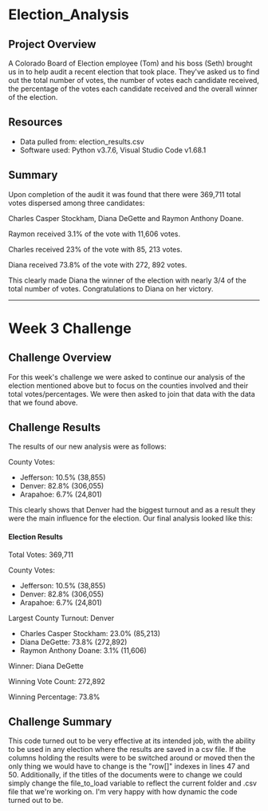 # Election_Analysis

## Project Overview

A Colorado Board of Election employee (Tom) and his boss (Seth) brought us in to help audit a recent election that took place. They've asked us to find out the total number of votes, the number of votes each candidate received, the percentage of the votes each candidate received and the overall winner of the election.

## Resources

- Data pulled from: election_results.csv
- Software used: Python v3.7.6, Visual Studio Code v1.68.1

## Summary

Upon completion of the audit it was found that there were 369,711 total votes dispersed among three candidates: 

Charles Casper Stockham, Diana DeGette and Raymon Anthony Doane.

Raymon received 3.1% of the vote with 11,606 votes.

Charles received 23% of the vote with 85, 213 votes.

Diana received 73.8% of the vote with 272, 892 votes.

This clearly made Diana the winner of the election with nearly 3/4 of the total number of votes. Congratulations to Diana on her victory.

---

# Week 3 Challenge

## Challenge Overview
For this week's challenge we were asked to continue our analysis of the election mentioned above but to focus on the counties involved and their total votes/percentages. We were then asked to join that data with the data that we found above.

## Challenge Results
The results of our new analysis were as follows:

County Votes:

* Jefferson: 10.5% (38,855)
* Denver: 82.8% (306,055)
* Arapahoe: 6.7% (24,801)

This clearly shows that Denver had the biggest turnout and as a result they were the main influence for the election. Our final analysis looked like this:

#### Election Results

Total Votes: 369,711


County Votes:

- Jefferson: 10.5% (38,855)
- Denver: 82.8% (306,055)
- Arapahoe: 6.7% (24,801)

Largest County Turnout: Denver

- Charles Casper Stockham: 23.0% (85,213)
- Diana DeGette: 73.8% (272,892)
- Raymon Anthony Doane: 3.1% (11,606)

Winner: Diana DeGette

Winning Vote Count: 272,892

Winning Percentage: 73.8%


## Challenge Summary

This code turned out to be very effective at its intended job, with the ability to be used in any election where the results are saved in a csv file. If the columns holding the results were to be switched around or moved then the only thing we would have to change is the "row[]" indexes in lines 47 and 50. Additionally, if the titles of the documents were to change we could simply change the file_to_load variable to reflect the current folder and .csv file that we're working on. I'm very happy with how dynamic the code turned out to be. 
